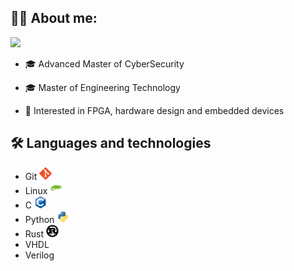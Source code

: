 ## 👨‍💻 About me:

<img src="https://komarev.com/ghpvc/?username=defermelowie&style=flat"/>

- 🎓 Advanced Master of CyberSecurity
- 🎓 Master of Engineering Technology

- 🔭 Interested in FPGA, hardware design and embedded devices

## 🛠️ Languages and technologies

- Git <img src="https://github.com/devicons/devicon/blob/master/icons/git/git-original.svg" title="Git" width="20" height="20"/>
- Linux <img src="https://github.com/devicons/devicon/blob/master/icons/opensuse/opensuse-original.svg" title="Linux (Opensuse)" width="20" height="20"/>
- C <img src="https://github.com/devicons/devicon/blob/master/icons/c/c-original.svg" title="C" width="20" height="20"/>
- Python <img src="https://github.com/devicons/devicon/blob/master/icons/python/python-original.svg" title="Python" width="20" height="20"/>
- Rust <img src="https://github.com/devicons/devicon/blob/master/icons/rust/rust-plain.svg" title="Rust" width="20" height="20"/>
- VHDL
- Verilog
